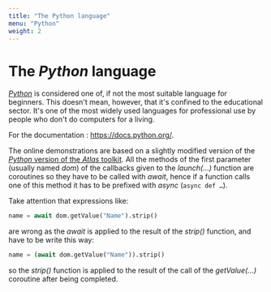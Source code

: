 ```yaml
---
title: "The Python language"
menu: "Python"
weight: 2
---
```


# The *Python* language

[*Python*](https://en.wikipedia.org/wiki/Python_(programming_language)) is considered one of, if not the most suitable language for beginners. This doesn't mean, however, that it's confined to the educational sector. It's one of the most widely used languages for professional use by people who don't do computers for a living.

For the documentation : <https://docs.python.org/>.

The online demonstrations are based on a slightly modified version of the [*Python* version of the *Atlas* toolkit](https://github.com/epeios-q37/atlas-python). All the methods of the first parameter (usually named *dom*) of the callbacks given to the *launch(…)* function are coroutines so they have to be called with *await*, hence if a function calls one of this method it has to be prefixed with *async* (`async def …`).

Take attention that expressions like:

```python
name = await dom.getValue("Name").strip()
```

are wrong as the *await* is applied to the result of the *strip()* function, and have to be write this way:

```python
name = (await dom.getValue("Name")).strip()
```

so the *strip()* function is applied to the result of the call of the *getValue(…)* coroutine after being completed.